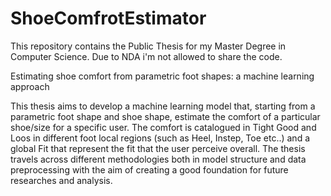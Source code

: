 # ShoeComfrotEstimator

This repository contains the Public Thesis for my Master Degree in Computer Science. Due to NDA i'm not allowed to share the code.

Estimating shoe comfort from parametric foot shapes: a machine learning approach

This thesis aims to develop a machine learning model that, starting from a parametric foot shape and shoe shape, estimate the comfort of a particular shoe/size for a specific user. The comfort is catalogued in Tight Good and Loos in different foot local regions (such as Heel, Instep, Toe etc..) and a global Fit that represent the fit that the user perceive overall. 
The thesis travels across different methodologies both in model structure and data preprocessing with the aim of creating a good foundation for future researches and analysis.

